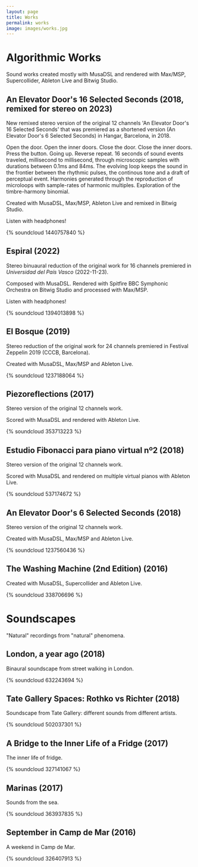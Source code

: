 ```yaml
---
layout: page
title: Works
permalink: works
image: images/works.jpg
---
```

# Algorithmic Works

Sound works created mostly with MusaDSL and rendered with Max/MSP, Supercollider, Ableton Live and Bitwig Studio.

## An Elevator Door's 16 Selected Seconds (2018, remixed for stereo on 2023)

New remixed stereo version of the original 12 channels 'An Elevator Door's 16 Selected Seconds' that was premiered
as a shortened version (An Elevator Door's 6 Selected Seconds) in Hangar, Barcelona, in 2018.

Open the door. Open the inner doors. Close the door. Close the inner doors. Press the button. Going up. Reverse repeat.
16 seconds of sound events traveled, millisecond to millisecond, through microscopic samples with durations between 0.1ms and 84ms.
The evolving loop keeps the sound in the frontier between the rhythmic pulses, the continous tone and a draft of perceptual event.
Harmonies generated through the reproduction of microloops with sample-rates of harmonic multiples.
Exploration of the timbre-harmony binomial.

Created with MusaDSL, Max/MSP, Ableton Live and remixed in Bitwig Studio.

Listen with headphones!

{% soundcloud  1440757840 %}

## Espiral (2022)

Stereo binuaural reduction of the original work for 16 channels premiered in _Universidad del País Vasco_ (2022-11-23).

Composed with MusaDSL. Rendered with Spitfire BBC Symphonic Orchestra on Bitwig Studio and processed with Max/MSP.

Listen with headphones!

{% soundcloud 1394013898 %}

## El Bosque (2019)

Stereo reduction of the original work for 24 channels premiered in Festival Zeppelin 2019 (CCCB, Barcelona).

Created with MusaDSL, Max/MSP and Ableton Live.

{% soundcloud 1237188064 %}

## Piezoreflections (2017)

Stereo version of the original 12 channels work.

Scored with MusaDSL and rendered with Ableton Live.

{% soundcloud 353713223 %}

## Estudio Fibonacci para piano virtual nº2 (2018) 

Stereo version of the original 12 channels work.

Scored with MusaDSL and rendered on multiple virtual pianos with Ableton Live.

{% soundcloud 537174672 %}

## An Elevator Door's 6 Selected Seconds (2018)

Stereo version of the original 12 channels work.

Created with MusaDSL, Max/MSP and Ableton Live.

{% soundcloud 1237560436 %}

## The Washing Machine (2nd Edition) (2016)

Created with MusaDSL, Supercollider and Ableton Live.

{% soundcloud 338706696 %}

# Soundscapes

"Natural" recordings from "natural" phenomena.

## London, a year ago (2018)

Binaural soundscape from street walking in London.

{% soundcloud 632243694 %}

## Tate Gallery Spaces: Rothko vs Richter (2018)

Soundscape from Tate Gallery: different sounds from different artists.

{% soundcloud 502037301 %}

## A Bridge to the Inner Life of a Fridge (2017)

The inner life of fridge.

{% soundcloud 327141067 %}

## Marinas (2017)

Sounds from the sea.

{% soundcloud 363937835 %}

## September in Camp de Mar (2016)

A weekend in Camp de Mar.

{% soundcloud 326407913 %}

